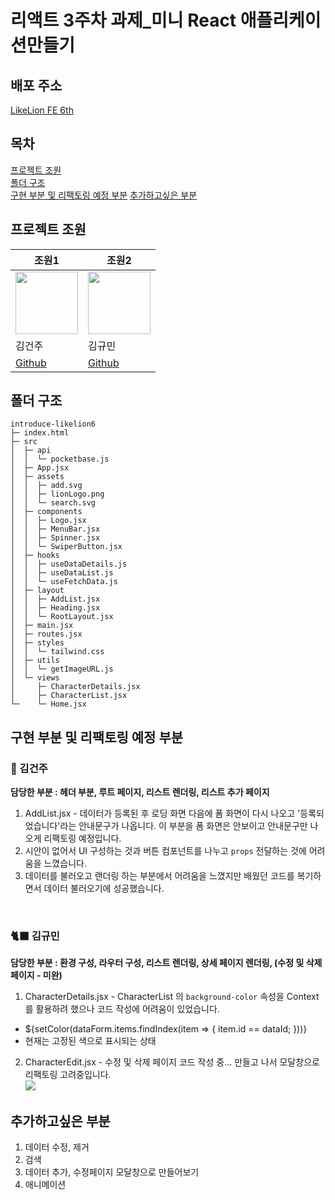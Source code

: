 # 리액트 3주차 과제_미니 React 애플리케이션만들기

## 배포 주소
[LikeLion FE 6th](https://likelion-frontend-6th.netlify.app/)


## 목차
[프로젝트 조원](#프로젝트-조원)  
[폴더 구조](#폴더-구조)  
[구현 부분 및 리팩토링 예정 부분](#구현-부분-및-리팩토링-예정-부분)
[추가하고싶은 부분](#추가하고싶은-부분)



## 프로젝트 조원
|조원1|조원2|
|------|---|
|<img src="https://github.com/KIMGEUNDU/weekend-todo/assets/126174401/105a96aa-1093-44ea-bb0a-75f05144997d" width="100px" height="100px">|<img src="https://github.com/KIMGEUNDU/weekend-todo/assets/126174401/073512ef-dbf5-4b7d-a1d4-be2e6f3308eb" width="100px" height="100px">|
|김건주|김규민|
|[Github](https://github.com/KIMGEUNDU)|[Github](https://github.com/Engsheet)|


## 폴더 구조

```
introduce-likelion6
├─ index.html
├─ src
│  ├─ api
│  │  └─ pocketbase.js
│  ├─ App.jsx
│  ├─ assets
│  │  ├─ add.svg
│  │  ├─ lionLogo.png
│  │  └─ search.svg
│  ├─ components
│  │  ├─ Logo.jsx
│  │  ├─ MenuBar.jsx
│  │  ├─ Spinner.jsx
│  │  └─ SwiperButton.jsx
│  ├─ hooks
│  │  ├─ useDataDetails.js
│  │  ├─ useDataList.js
│  │  └─ useFetchData.js
│  ├─ layout
│  │  ├─ AddList.jsx
│  │  ├─ Heading.jsx
│  │  └─ RootLayout.jsx
│  ├─ main.jsx
│  ├─ routes.jsx
│  ├─ styles
│  │  └─ tailwind.css
│  ├─ utils
│  │  └─ getImageURL.js
│  └─ views
│     ├─ CharacterDetails.jsx
│     ├─ CharacterList.jsx
└─    └─ Home.jsx
```

## 구현 부분 및 리팩토링 예정 부분
### 🦆 김건주  
<b>담당한 부분 : 헤더 부분, 루트 페이지, 리스트 렌더링, 리스트 추가 페이지</b>

1. AddList.jsx - 데이터가 등록된 후 로딩 화면 다음에 폼 화면이 다시 나오고 '등록되었습니다'라는 안내문구가 나옵니다. 이 부분을 폼 화면은 안보이고 안내문구만 나오게 리팩토링 예정입니다.
2. 시안이 없어서 UI 구성하는 것과 버튼 컴포넌트를 나누고 ```props``` 전달하는 것에 어려움을 느꼈습니다.
3. 데이터를 불러오고 랜더링 하는 부분에서 어려움을 느꼈지만 배웠던 코드를 복기하면서 데이터 불러오기에 성공했습니다.

<br/>

### 🐈‍⬛ 김규민  
<b>담당한 부분 : 환경 구성, 라우터 구성, 리스트 렌더링, 상세 페이지 렌더링, (수정 및 삭제 페이지 - 미완)</b>


1. CharacterDetails.jsx - CharacterList 의 ```background-color``` 속성을 Context 를 활용하려 했으나 코드 작성에 어려움이 있었습니다.  
- ${setColor(dataForm.items.findIndex(item => { item.id == dataId; }))}  
- 현재는 고정된 색으로 표시되는 상태  
2. CharacterEdit.jsx - 수정 및 삭제 페이지 코드 작성 중... 만들고 나서 모달창으로 리팩토링 고려중입니다.  
![](https://cdn.discordapp.com/attachments/1116991754281947197/1145365314306064454/d57d83ede883faea.PNG)


## 추가하고싶은 부분

1. 데이터 수정, 제거
2. 검색
3. 데이터 추가, 수정페이지 모달창으로 만들어보기
4. 애니메이션





